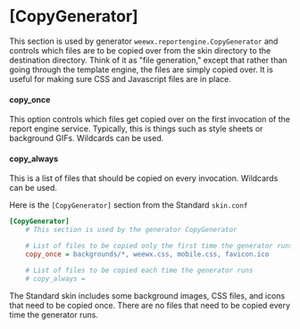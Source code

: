 # [CopyGenerator]

This section is used by generator `weewx.reportengine.CopyGenerator` and
controls which files are to be copied over from the skin directory to the
destination directory. Think of it as "file generation," except that rather
than going through the template engine, the files are simply copied over.
It is useful for making sure CSS and Javascript files are in place.

#### copy_once

This option controls which files get copied over on the first invocation
of the report engine service. Typically, this is things such as style
sheets or background GIFs. Wildcards can be used.

#### copy_always

This is a list of files that should be copied on every invocation.
Wildcards can be used.

Here is the `[CopyGenerator]` section from the Standard `skin.conf`

``` ini
[CopyGenerator]
    # This section is used by the generator CopyGenerator

    # List of files to be copied only the first time the generator runs
    copy_once = backgrounds/*, weewx.css, mobile.css, favicon.ico

    # List of files to be copied each time the generator runs
    # copy_always = 
```

The Standard skin includes some background images, CSS files, and icons
that need to be copied once. There are no files that need to be copied
every time the generator runs.
